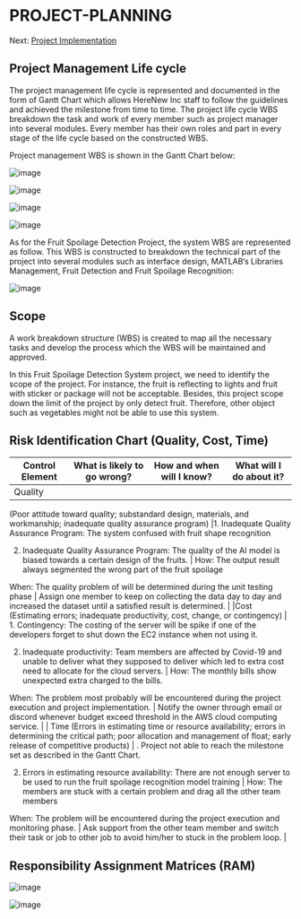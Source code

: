 # PROJECT-PLANNING


Next: [Project Implementation](https://github.com/n-miera/Fruit-Spoilage-Detection-System/blob/main/PMP/C-PROJECT_IMPLEMENTATION.md)

## Project Management Life cycle

The project management life cycle is represented and documented in the form of Gantt Chart which allows HereNew Inc  staff to follow the guidelines and achieved the milestone from time to time. The project life cycle WBS breakdown the task and work of every member such as project manager into several modules. Every member has their own roles and part in every stage of the life cycle based on the constructed WBS.

Project management WBS is shown in the Gantt Chart below:

![image](https://user-images.githubusercontent.com/121600807/211860874-6d61a2c9-856b-448a-ba74-a67547a7c0fc.png)

![image](https://user-images.githubusercontent.com/121600807/211860909-622b2abf-bbaa-492f-b275-a893b95b4987.png)

![image](https://user-images.githubusercontent.com/121600807/211860958-e31c6eb6-c96b-4a09-a341-975d83ceb9cf.png)

![image](https://user-images.githubusercontent.com/121600807/211861029-70cd7c39-cbcc-4103-b75a-a91cfeecf8af.png)


As for the Fruit Spoilage Detection Project, the system WBS are represented as follow. This WBS is constructed to breakdown the technical part of the project into several modules such as interface design, MATLAB‘s Libraries Management, Fruit Detection and Fruit Spoilage Recognition:

![image](https://user-images.githubusercontent.com/121600807/211861292-d489c4f3-722b-4482-82df-a1e077c0a189.png)

## Scope
A work breakdown structure (WBS) is created to map all the necessary tasks and develop the process which the WBS will be maintained and approved.

In this Fruit Spoilage Detection System project, we need to identify the scope of the project. For instance, the fruit is reflecting to lights and fruit with sticker or package will not be acceptable. Besides, this project scope down the limit of the project by only detect fruit. Therefore, other object such as vegetables might not be able to use this system.

## Risk Identification Chart (Quality, Cost, Time)
| Control Element | What is likely to go wrong? | How and when will I know? | What will I do about it? |
| --------------- | --------------- | --------------- | --------------- |
| Quality
(Poor attitude toward quality; substandard design, materials, and workmanship; inadequate quality assurance program)
 |1. Inadequate Quality Assurance Program: The system confused with fruit shape recognition


2. Inadequate Quality Assurance Program: The quality of the AI model is biased towards a certain design of the fruits.
 | How: The output result always segmented the wrong part of the fruit spoilage

When: The quality problem of will be determined during the unit testing phase
 | Assign one member to keep on collecting the data day to day and increased the dataset until a satisfied result is determined. |
|Cost
(Estimating errors; inadequate productivity, cost, change, or contingency)
 | 1. Contingency: The costing of the server will be spike if one of the developers forget to shut down the EC2 instance when not using it.

2. Inadequate productivity: Team members are affected by Covid-19 and unable to deliver what they supposed to deliver which led to extra cost need to allocate for the cloud servers.
 | How: The monthly bills show unexpected extra charged to the bills.

When: The problem most probably will be encountered during the project execution and project implementation.
 | Notify the owner through email or discord whenever budget exceed threshold in the AWS cloud computing service. |
| Time
(Errors in estimating time or resource availability; errors in determining the critical path; poor allocation and management of float; early release of competitive products)
 | . Project not able to reach the milestone set as described in the Gantt Chart.

2. Errors in estimating resource availability: There are not enough server to be used to run the fruit spoilage recognition model training
 | How: The members are stuck with a certain problem and drag all the other team members

When: The problem will be encountered during the project execution and monitoring phase.
 | Ask support from the other team member and switch their task or job to other job to avoid him/her to stuck in the problem loop. |

## Responsibility Assignment Matrices (RAM)

![image](https://user-images.githubusercontent.com/121600807/211863092-949eb6c6-313c-43ae-b25d-788f96026983.png)

![image](https://user-images.githubusercontent.com/121600807/211863140-282a82a1-657c-412e-bada-2e84ff7255ec.png)



